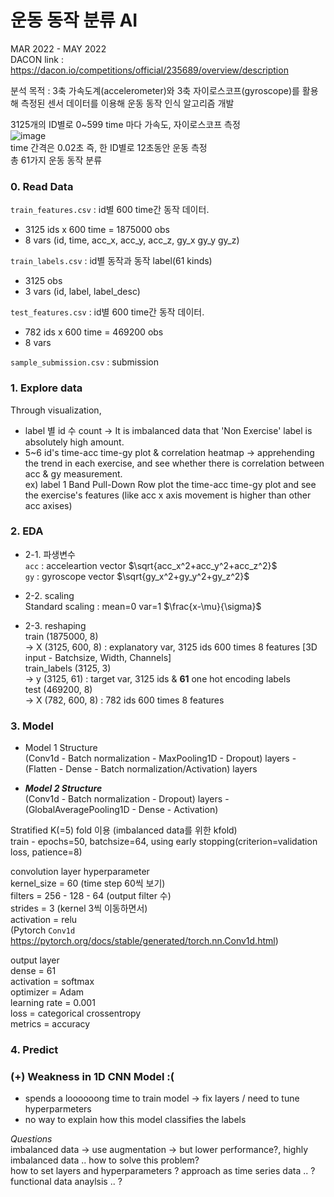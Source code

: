 # 운동 동작 분류 AI

MAR 2022 - MAY 2022       
DACON link : https://dacon.io/competitions/official/235689/overview/description  

분석 목적 : 3축 가속도계(accelerometer)와 3축 자이로스코프(gyroscope)를 활용해 측정된 센서 데이터를 이용해 운동 동작 인식 알고리즘 개발 

3125개의 ID별로 0~599 time 마다 가속도, 자이로스코프 측정    
![image](https://github.com/gitblankhub/Baf/assets/99718641/cc3a2703-2f21-4f41-a7a5-c20d14f63358)    
time 간격은 0.02초 즉, 한 ID별로 12초동안 운동 측정     
총 61가지 운동 동작 분류     


### 0. Read Data 
`train_features.csv`
: id별 600 time간 동작 데이터. 
- 3125 ids x 600 time = 1875000 obs    
- 8 vars (id, time, acc_x, acc_y, acc_z, gy_x gy_y gy_z)
  
`train_labels.csv` 
: id별 동작과 동작 label(61 kinds) 
- 3125 obs
- 3 vars (id, label, label_desc)

`test_features.csv` 
: id별 600 time간 동작 데이터. 
- 782 ids x 600 time = 469200 obs
- 8 vars

`sample_submission.csv` : submission 

### 1. Explore data 
Through visualization, 
- label 별 id 수 count -> It is imbalanced data that 'Non Exercise' label is absolutely high amount. 
- 5~6 id's time-acc time-gy plot & correlation heatmap -> apprehending the trend in each exercise, and see whether there is correlation between acc & gy measurement.     
  ex) label 1 Band Pull-Down Row plot the time-acc time-gy plot and see the exercise's features (like acc x axis movement is higher than other acc axises)

### 2. EDA 
- 2-1. 파생변수        
`acc` : acceleartion vector $\sqrt{acc_x^2+acc_y^2+acc_z^2}$     
`gy` : gyroscope vector $\sqrt{gy_x^2+gy_y^2+gy_z^2}$   

- 2-2. scaling      
Standard scaling : mean=0 var=1  $\frac{x-\mu}{\sigma}$   

- 2-3. reshaping       
train (1875000, 8)     
-> X (3125, 600, 8) : explanatory var, 3125 ids 600 times 8 features [3D input - Batchsize, Width, Channels]    
train_labels (3125, 3)     
-> y (3125, 61) : target var, 3125 ids & **61** one hot encoding labels     
test (469200, 8)     
-> X (782, 600, 8) : 782 ids 600 times 8 features     

### 3. Model 

- Model 1 Structure    
(Conv1d - Batch normalization - MaxPooling1D - Dropout) layers - (Flatten - Dense - Batch normalization/Activation) layers

- ***Model 2 Structure***     
(Conv1d - Batch normalization - Dropout) layers - (GlobalAveragePooling1D - Dense - Activation)  

Stratified K(=5) fold 이용 (imbalanced data를 위한 kfold)      
train - epochs=50, batchsize=64, using early stopping(criterion=validation loss, patience=8)   

convolution layer hyperparameter    
kernel_size = 60 (time step 60씩 보기)  
filters = 256 - 128 - 64 (output filter 수)   
strides = 3 (kernel 3씩 이동하면서)   
activation = relu   
(Pytorch `Conv1d` https://pytorch.org/docs/stable/generated/torch.nn.Conv1d.html)  


output layer   
dense = 61       
activation = softmax  
optimizer = Adam    
learning rate = 0.001    
loss = categorical crossentropy   
metrics = accuracy    


### 4. Predict 


### (+) Weakness in 1D CNN Model :(
- spends a loooooong time to train model -> fix layers / need to tune hyperparmeters 
- no way to explain how this model classifies the labels

*Questions*     
imbalanced data -> use augmentation -> but lower performance?, highly imbalanced data .. how to solve this problem?   
how to set layers and hyperparameters ?
approach as time series data .. ?     
functional data anaylsis .. ?    

